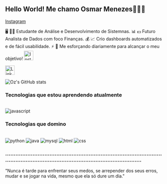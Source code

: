 ## Hello World! Me chamo Osmar Menezes✌🏻✨
[Instagram]()

🖥️ 🧑‍💻 Estudante de Análise e Desenvolvimento de Sistemnas.
📊 💵 Futuro Analista de Dados com foco Finanças.
💰 📈 Crio dashboards automatizados e de fácil usabilidade. 
⚡ 🚀 Me esforçando diariamente para alcançar o meu objetivo!
<a href="https://www.instagram.com/osmar.csv" target="_blank">
  <img src="file:///C:/Users/1241303735/Downloads/instagram.svg" alt="Instagram" width="30" height="30"/>
</a>

<a href="https://www.linkedin.com/in/o" target="_blank">
  <img src="https://cdnjs.cloudflare.com/ajax/libs/font-awesome/6.0.0-beta3/svgs/brands/linkedin.svg" alt="LinkedIn" width="30" height="30"/>
</a>


![Oz's GitHub stats](https://github-readme-stats.vercel.app/api?username=gitdooz&show_icons=true&theme=cobalt)

### Tecnologias que estou aprendendo atualmente
<div style="display: inline_block"><br/>
  <img align="center" alt="javascript" src="https://img.shields.io/badge/logo-javascript-blue?logo=javascript"/>
</div>


### Tecnologias que domino
<div style="display: inline_block"><br/>
  <img align="center" alt="python" src="https://img.shields.io/badge/Python-3776AB?style=for-the-badge&logo=python&logoColor=white"/>
  <img align="center" alt="java" src="https://img.shields.io/badge/Java-ED8B00?style=for-the-badge&logo=openjdk&logoColor=white"/>
  <img align="center" alt="mysql" src="https://img.shields.io/badge/MySQL-00000F?style=for-the-badge&logo=mysql&logoColor=white"/>
  <img align="center" alt="html" src="https://img.shields.io/badge/HTML-239120?style=for-the-badge&logo=html5&logoColor=white"/>
  <img align="center" alt="css" src="https://img.shields.io/badge/CSS-239120?&style=for-the-badge&logo=css3&logoColor=white"/>
</div>

### ............................................................................................................................................................................

"Nunca é tarde para enfrentar seus medos, se arrepender dos seus erros, mudar e se jogar na vida, mesmo que ela só dure um dia."

